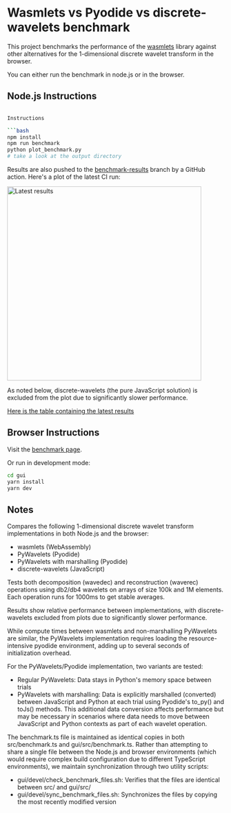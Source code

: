 # Wasmlets vs Pyodide vs discrete-wavelets benchmark

This project benchmarks the performance of the [wasmlets](https://github.com/flatironinstitute/wasmlets) library against other alternatives for the 1-dimensional discrete wavelet transform in the browser.

You can either run the benchmark in node.js or in the browser.

## Node.js Instructions

```bash

Instructions

```bash
npm install
npm run benchmark
python plot_benchmark.py
# take a look at the output directory
```

Results are also pushed to the [benchmark-results](https://github.com/magland/wasmlets-benchmark/tree/benchmark-results) branch by a GitHub action. Here's a plot of the latest CI run:

<img alt="Latest results" src="https://raw.githubusercontent.com/magland/wasmlets-benchmark/refs/heads/benchmark-results/benchmark-results/benchmark.png" width=450 />

As noted below, discrete-wavelets (the pure JavaScript solution) is excluded from the plot due to significantly slower performance.

[Here is the table containing the latest results](https://github.com/magland/wasmlets-benchmark/blob/benchmark-results/benchmark-results/benchmark.md)

## Browser Instructions

Visit the [benchmark page](https://magland.github.io/wasmlets-benchmark/).

Or run in development mode:

```bash
cd gui
yarn install
yarn dev
```

## Notes

Compares the following 1-dimensional discrete wavelet transform implementations in both Node.js and the browser:
- wasmlets (WebAssembly)
- PyWavelets (Pyodide)
- PyWavelets with marshalling (Pyodide)
- discrete-wavelets (JavaScript)

Tests both decomposition (wavedec) and reconstruction (waverec) operations using db2/db4 wavelets on arrays of size 100k and 1M elements. Each operation runs for 1000ms to get stable averages.

Results show relative performance between implementations, with discrete-wavelets excluded from plots due to significantly slower performance.

While compute times between wasmlets and non-marshalling PyWavelets are similar, the PyWavelets implementation requires loading the resource-intensive pyodide environment, adding up to several seconds of initialization overhead.

For the PyWavelets/Pyodide implementation, two variants are tested:
- Regular PyWavelets: Data stays in Python's memory space between trials
- PyWavelets with marshalling: Data is explicitly marshalled (converted) between JavaScript and Python at each trial using Pyodide's to_py() and toJs() methods. This additional data conversion affects performance but may be necessary in scenarios where data needs to move between JavaScript and Python contexts as part of each wavelet operation.

The benchmark.ts file is maintained as identical copies in both src/benchmark.ts and gui/src/benchmark.ts. Rather than attempting to share a single file between the Node.js and browser environments (which would require complex build configuration due to different TypeScript environments), we maintain synchronization through two utility scripts:
- gui/devel/check_benchmark_files.sh: Verifies that the files are identical between src/ and gui/src/
- gui/devel/sync_benchmark_files.sh: Synchronizes the files by copying the most recently modified version
